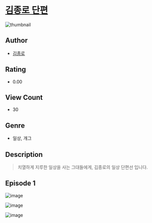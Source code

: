 # [김종로 단편](https://comic.naver.com/challenge/list?titleId=810970)
![thumbnail](https://image-comic.pstatic.net/user_contents_data/challenge_comic/2023/05/25/367142/upload_3617295605868607585_480x623.jpeg)

## Author
- [김종로](https://comic.naver.com/artistTitle?id=367142)

## Rating
- 0.00

## View Count
- 30

## Genre
- 일상, 개그

## Description
> 치열하게 지루한 일상을 사는 그대들에게, 김종로의 일상 단편선 입니다.


## Episode 1
![image](https://image-comic.pstatic.net/user_contents_data/challenge_comic/2023/05/25/367142/upload_3474018473300550965.jpeg)

![image](https://image-comic.pstatic.net/user_contents_data/challenge_comic/2023/05/25/367142/upload_3618981175145869362.jpeg)

![image](https://image-comic.pstatic.net/user_contents_data/challenge_comic/2023/05/25/367142/upload_4135484462398190131.jpeg)
